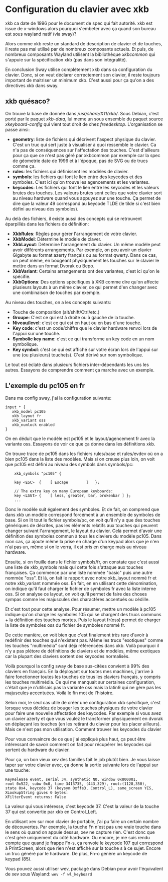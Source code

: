 # Configuration du clavier avec xkb

xkb ca date de 1996 pour le document de spec qui fait autorité. xkb est issue de x-windows alors pourquoi s'embeter avec ça quand son bureau est sous wayland natif (via sway)?

Alors comme xkb reste un standard de description de clavier et de touches, il reste pas mal utilisé par de nombreux composants actuels. Et puis, de nombreux composants Wayland utilisent la bibliothèque *xkbcommon* qui s'appuie sur la spécification xkb (pas dans son intégralité).

En conclusion Sway utilise complètement xkb dans sa configuration du clavier. Donc, si on veut déclarer correctement son clavier, il reste toujours important de maitriser un minimum xkb. C'est aussi pour ça qu'on a des directives xkb dans sway.

## xkb quésaco?
On trouve la base de donnée dans */usr/share/X11/xkb/*. Sous Debian, c'est porté par le paquet *xkb-data*, lui meme un sous ensemble du paquet source *xkeyboard-config* qui vient tout droit de chez *freedesktop*.
L'organisation se passe ainsi:

* **geometry**: liste de fichiers qui décrivent l'aspect physique du clavier. C'est un truc qui sert juste à visualiser à quoi ressemble le clavier. Ca n'a pas de conséquences sur l'affectation des touches. C'est d'ailleurs pour ça que ce n'est pas géré par xkbcommon par exemple car la spec de géometrie date de 1996 et à l'époque, pas de SVG ou de trucs comme ça.
* **rules**: les fichiers qui définissent les modèles de clavier.
* **symbols**: les fichiers qui font le lien entre des keycodes et des symboles. C'est ici qu'on trouve les agencements et les variantes.
* **keycodes**: Les fichiers qui font le lien entre les keycodes et les valeurs brutes des touches. Les valeurs brutes sont celles que votre clavier sort au niveau hardware quand vous appuyez sur une touche. Ça permet de dire que la valeur 49 correspond au keycode TLDE (le tilde si c'est bien défini au niveau des symboles).

Au delà des fichiers, il existe aussi des concepts qui se retrouvent éparpillés dans les fichiers de définition:

* **XkbRules**: Règles pour gérer l'arrangement de votre clavier.
* **XkbModel**: Détermine le modèle de claver.
* **XkbLayout**: Détermine l'arrangement du clavier. Un même modèle peut avoir différents arrangements. Par exemple, on peu avoir un clavier Gigabyte au format azerty français ou au format qwerty. Dans ce cas, on peut même, en bougeant physiquement les touches sur le clavier le mettre dans un format Dvorak ou Bepo.
* **XkbVariant**: Certains arrangements ont des variantes, c'est ici qu'on le spécifie.
* **XkbOptions**: Des options spécifiques à XKB comme dire qu'on affecte plusieurs layouts à un même clavier, ce qui permet d'en changer avec une combinaison de touches par exemple.

Au niveau des touches, on a les concepts suivants:

* Touche de composition (alt/shift/Ctrl/etc.)
* **Groupe**: C'est ce qui est à droite ou à gauche de la touche.
* **Niveau/level**: c'est ce qui est en haut ou en bas d'une touche.
* **Key code**: c'est un code/chiffre que le clavier hardware renvoi lors de l'appui sur une touche.
* **Symbolic key name**: c'est ce qui transforme un key code en un nom symbolique.
* **Key symbol**: c'est ce qui est affiché sur votre écran lors de l'appui sur une (ou plusieurs) touche(s). C'est dérivé sur nom symbolique.

Le tout est éclaté dans plusieurs fichiers inter-dépendants les uns les autres. Essayons de comprendre comment ça marche avec un exemple.

## L'exemple du pc105 en fr

Dans ma config sway, j'ai la configuration suivante:

```
input * {
   xkb_model pc105
   xkb_layout fr
   xkb_variant oss
   xkb_numlock enabled
}
```

On en déduit que le modèle est pc105 et le layout/agencement fr avec la variante oss. Essayons de voir ce que ça donne dans les définitions xkb.

On trouve trace de pc105 dans les fichiers rules/base et rules/evdev où on a bien pc105 dans la liste des modèles. Mais si on creuse plus loin, on voit que pc105 est défini au niveau des symbols dans symbols/pc:

```
    xkb_symbols "pc105" {

    key <ESC>  {	[ Escape		]	};

    // The extra key on many European keyboards:
    key <LSGT> {	[ less, greater, bar, brokenbar ] };
    ...
```

Donc le modèle suit également des symboles. Et de fait, on comprend que dans xkb un modèle correspond forcément à un ensemble de symboles de base. Si on lit tout le fichier symbols/pc, on voit qu'il n'y a que des touches génériques de décrites, pas les éléments relatifs aux touches qui peuvent changer suivant l'arrangement, le layout du clavier. Celà permet d'avoir une définition des symboles commun à tous les claviers du modèle pc105. Dans mon cas, ça ajoute même la prise en charge d'un keypad alors que je n'en n'ai pas un, même si on le verra, il est pris en charge mais au niveau hardware.

Ensuite, si on fouille dans le fichier symbols/fr, on constate que c'est aussi une liste de xkb_symbols mais qui cette fois s'attaque aux touches françaises. Ça commence par une liste nommée "basic" puis une autre nommée "oss". Et là, on fait le rapport avec notre xkb_layout nommé fr et notre xkb_variant nommée oss. En fait, en en utilisant cette dénomination, on indique qu'il faut charger le fichier de symboles fr avec la liste interne oss. Si on analyse ce layout, on voit qu'il permet de faire des choses sympas comme les majuscules des charactères accentués ou cédille.

Et c'est tout pour cette analyse. Pour résumer, mettre un modèle à pc105 indique qu'on charge les symboles 105 qui se chargent des trucs communs + la définition des touches mortes. Puis le layout fr(oss) permet de charger la liste de symboles oss du fichier de symboles nommé fr.

De cette manière, on voit bien que c'est finalement très rare d'avoir à redéfinir des touches qui n'existent pas. Même les trucs "exotiques" comme les touches "multimédia" sont déjà référencées dans xkb. Voilà pourquoi il n'y a pas plétore de définitions de claviers et de modèles, même exotiques car la plupart des claviers sortent des keycodes normalisés.

Voilà pourquoi la config sway de base sus-citées convient à 99% des claviers en français. En la déployant sur toutes mes machines, j'arrive à faire fonctionner toutes les touches de tous les claviers français, y compris les touches multimédia. Ce qui me manquait sur certaines configuration, c'était que je n'utilisais pas la variante oss mais la latin9 qui ne gère pas les majuscules accentuées. Voilà le fin mot de l'histoire.

Selon moi, le seul cas utile de créer une configuration xkb spécifique, c'est lorsque vous décidez de bouger les touches physiques de votre clavier pour faire une nouvelle affectation des keycodes. Par exemple si vous avez un clavier azerty et que vous voulez le transformer physiquement en dvorak en déplaçant les touches (en les retirant du clavier pour les placer ailleurs). Mais ce n'est pas mon utilisation.
Comment trouver les keycodes du clavier

Pour vous convaincre de ce que j'ai expliqué plus haut, ça peut être intéressant de savoir comment on fait pour récupérer les keycodes qui sortent du hardware du clavier.

Pour ça, un bon vieux xev des familles fait le job plutôt bien. Je vous laisse taper sur votre clavier avec, ça donne la sortie suivante lors de l'appui sur une touche:

```
KeyRelease event, serial 34, synthetic NO, window 0x800001,
root 0x522, subw 0x0, time 3413735, (443,329), root:(1128,350),
state 0x4, keycode 37 (keysym 0xffe3, Control_L), same_screen YES,
XLookupString gives 0 bytes:
XFilterEvent returns: False
```

La valeur qui vous intéresse, c'est keycode 37. C'est la valeur de la touche 37 qui est convertie par xkb en Control_Left.

En utilisant xev sur mon clavier de portable, j'ai pu faire un certain nombre de découvertes. Par exemple, la touche Fn n'est pas une vraie touche dans le sens où quand on appuie dessus, xev ne capture rien. C'est donc que c'est géré uniquement du côté hardware. Ou encore, je me suis rendu compte que quand je frappe Fn-s, ça renvoie le keycode 107 qui correspond à PrintScreen, alors que rien n'est affiché sur la touche s à ce sujet. Encore un truc généré par le hardware. De plus, Fn-o génère un keycode de keypad (85).

Vous pouvez aussi utiliser wev, packagé dans Debian pour avoir l'équivalent de xev sous Wayland: `wev -f wl_keyboard`

